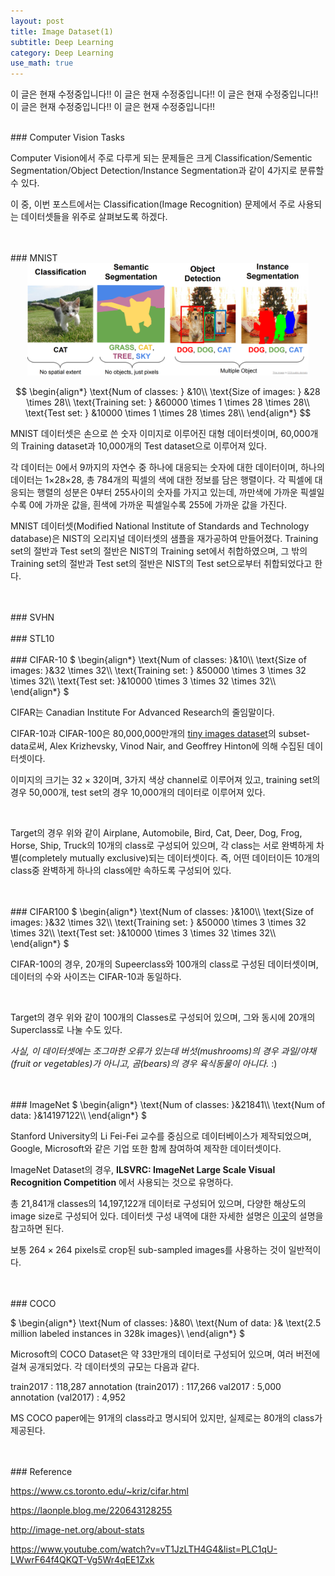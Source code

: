 ```yaml
---
layout: post
title: Image Dataset(1)
subtitle: Deep Learning
category: Deep Learning
use_math: true
---
```


이 글은 현재 수정중입니다!!
이 글은 현재 수정중입니다!!
이 글은 현재 수정중입니다!!
이 글은 현재 수정중입니다!!
이 글은 현재 수정중입니다!!

<br>
### Computer Vision Tasks

Computer Vision에서 주로 다루게 되는 문제들은 크게 Classification/Sementic Segmentation/Object Detection/Instance Segmentation과 같이 4가지로 분류할 수 있다.

이 중, 이번 포스트에서는 Classification(Image Recognition) 문제에서 주로 사용되는 데이터셋들을 위주로 살펴보도록 하겠다.

<br>
<br>
### MNIST

<br>

<center><img src = '/post_img/200209/image1.png' width="450"/></center>

$$
\begin{align*}
\text{Num of classes: } &10\\
\text{Size of images: } &28 \times 28\\
\text{Training set: } &60000 \times 1 \times 28 \times 28\\
\text{Test set: } &10000  \times 1 \times 28 \times 28\\
\end{align*}
$$

MNIST 데이터셋은 손으로 쓴 숫자 이미지로 이루어진 대형 데이터셋이며, 60,000개의 Training dataset과 10,000개의 Test dataset으로 이루어져 있다.

각 데이터는 0에서 9까지의 자연수 중 하나에 대응되는 숫자에 대한 데이터이며, 하나의 데이터는 1×28×28, 총 784개의 픽셀의 색에 대한 정보를 담은 행렬이다. 각 픽셀에 대응되는 행렬의 성분은 0부터 255사이의 숫자를 가지고 있는데, 까만색에 가까운 픽셀일수록 0에 가까운 값을, 흰색에 가까운 픽셀일수록 255에 가까운 값을 가진다.

MNIST 데이터셋(Modified National Institute of Standards and Technology database)은 NIST의 오리지널 데이터셋의 샘플을 재가공하여 만들어졌다. Training set의 절반과 Test set의 절반은 NIST의 Training set에서 취합하였으며, 그 밖의 Training set의 절반과 Test set의 절반은 NIST의 Test set으로부터 취합되었다고 한다.

<br>
<br>
### SVHN


<br>
<br>
### STL10




<br>
<br>
### CIFAR-10
$
\begin{align*}
\text{Num of classes: }&10\\
\text{Size of images: }&32 \times 32\\
\text{Training set: } &50000 \times 3 \times 32 \times 32\\
\text{Test set: }&10000  \times 3 \times 32 \times 32\\
\end{align*}
$

CIFAR는 Canadian Institute For Advanced Research의 줄임말이다.

CIFAR-10과 CIFAR-100은 80,000,000만개의 [tiny images dataset](http://people.csail.mit.edu/torralba/tinyimages/)의 subset-data로써, Alex Krizhevsky, Vinod Nair, and Geoffrey Hinton에 의해 수집된 데이터셋이다.

이미지의 크기는 $32 \times 32$이며, 3가지 색상 channel로 이루어져 있고, training set의 경우 50,000개, test set의 경우 10,000개의 데이터로 이루어져 있다.

<br>



Target의 경우 위와 같이 Airplane, Automobile, Bird, Cat, Deer, Dog, Frog, Horse, Ship, Truck의 10개의 class로 구성되어 있으며, 각 class는 서로 완벽하게 차별(completely mutually exclusive)되는 데이터셋이다. 즉, 어떤 데이터이든 10개의 class중 완벽하게 하나의 class에만 속하도록 구성되어 있다.

<br>
<br>
### CIFAR100
$
\begin{align*}
\text{Num of classes: }&100\\
\text{Size of images: }&32 \times 32\\
\text{Training set: } &50000 \times 3 \times 32 \times 32\\
\text{Test set: }&10000  \times 3 \times 32 \times 32\\
\end{align*}
$

CIFAR-100의 경우, 20개의 Supeerclass와 100개의 class로 구성된 데이터셋이며, 데이터의 수와 사이즈는 CIFAR-10과 동일하다.

<br>

Target의 경우 위와 같이 100개의 Classes로 구성되어 있으며, 그와 동시에 20개의 Superclass로 나눌 수도 있다.

_사실, 이 데이터셋에는 조그마한 오류가 있는데 버섯(mushrooms)의 경우 과일/야채(fruit or vegetables)가 아니고, 곰(bears)의 경우 육식동물이 아니다._ :)


<br>
<br>
### ImageNet
$
\begin{align*}
\text{Num of classes: }&21841\\
\text{Num of data: }&14197122\\
\end{align*}
$

Stanford University의 Li Fei-Fei 교수를 중심으로 데이터베이스가 제작되었으며, Google, Microsoft와 같은 기업 또한 함께 참여하여 제작한 데이터셋이다.

ImageNet Dataset의 경우, __ILSVRC: ImageNet Large Scale Visual Recognition Competition__ 에서 사용되는 것으로 유명하다.

총 21,841개 classes의 14,197,122개 데이터로 구성되어 있으며, 다양한 해상도의 image size로 구성되어 있다. 데이터셋 구성 내역에 대한 자세한 설명은 [이곳](http://image-net.org/about-stats)의 설명을 참고하면 된다.

보통 $264 \times 264$ pixels로 crop된 sub-sampled images를 사용하는 것이 일반적이다.

<br>
<br>
### COCO

$
\begin{align*}
\text{Num of classes: }&80\\
\text{Num of data: }& \text{2.5 million labeled instances in 328k images}\\
\end{align*}
$

Microsoft의 COCO Dataset은 약 33만개의 데이터로 구성되어 있으며, 여러 버전에 걸쳐 공개되었다. 각 데이터셋의 규모는 다음과 같다.

train2017 : 118,287
annotation (train2017) : 117,266
val2017 : 5,000
annotation (val2017) : 4,952

MS COCO paper에는 91개의 class라고 명시되어 있지만, 실제로는 80개의 class가 제공된다.




<br>
<br>
### Reference

https://www.cs.toronto.edu/~kriz/cifar.html

https://laonple.blog.me/220643128255

http://image-net.org/about-stats

https://www.youtube.com/watch?v=vT1JzLTH4G4&list=PLC1qU-LWwrF64f4QKQT-Vg5Wr4qEE1Zxk

